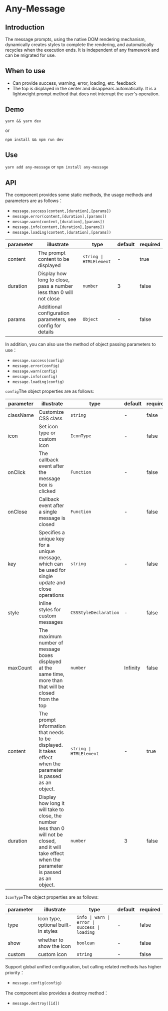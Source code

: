 # Any-Message

<!-- <p align="center">
  <a href="https://circleci.com/gh/vuejs/vue/tree/dev"><img src="https://img.shields.io/circleci/project/github/vuejs/vue/dev.svg?sanitize=true" alt="Build Status"></a>
  <a href="https://codecov.io/github/vuejs/vue?branch=dev"><img src="https://img.shields.io/codecov/c/github/vuejs/vue/dev.svg?sanitize=true" alt="Coverage Status"></a>
  <a href="https://npmcharts.com/compare/vue?minimal=true"><img src="https://img.shields.io/npm/dm/vue.svg?sanitize=true" alt="Downloads"></a>
  <a href="https://www.npmjs.com/package/vue"><img src="https://img.shields.io/npm/v/vue.svg?sanitize=true" alt="Version"></a>
  <a href="https://www.npmjs.com/package/vue"><img src="https://img.shields.io/npm/l/vue.svg?sanitize=true" alt="License"></a>
  <a href="https://chat.vuejs.org/"><img src="https://img.shields.io/badge/chat-on%20discord-7289da.svg?sanitize=true" alt="Chat"></a>
</p> -->

## Introduction

The message prompts, using the native DOM rendering mechanism, dynamically creates styles to complete the rendering, and automatically recycles when the execution ends. It is independent of any framework and can be migrated for use.

## When to use

- Can provide success, warning, error, loading, etc. feedback
- The top is displayed in the center and disappears automatically. It is a lightweight prompt method that does not interrupt the user's operation.

## Demo

`yarn && yarn dev`

or

`npm install && npm run dev`

## Use

`yarn add any-message` or `npm install any-message`

## API

The component provides some static methods, the usage methods and parameters are as follows：

- ```message.success(content,[duration],[params])```
- ```message.error(content,[duration],[params])```
- ```message.warn(content,[duration],[params])```
- ```message.info(content,[duration],[params])```
- ```message.loading(content,[duration],[params])```

| parameter | illustrate | type | default | required |
| --------- | --------- | --------- | --------- | --------- |
|  content  | The prompt content to be displayed  | ```string \| HTMLElement``` | - | true |
| duration  | Display how long to close, pass a number less than 0 will not close | ```number```  | 3 | false |
|  params   | Additional configuration parameters, see config for details      | ```Object``` | - | false |

In addition, you can also use the method of object passing parameters to use：

- ```message.success(config)```
- ```message.error(config)```
- ```message.warn(config)```
- ```message.info(config)```
- ```message.loading(config)```

```config```The object properties are as follows:

| parameter | illustrate | type | default | required |
| --------- | --------- | --------- | --------- | --------- |
| className | Customize CSS class | ```string``` | - | false |
| icon | Set icon type or custom icon | ```IconType``` | - | false |
| onClick | The callback event after the message box is clicked | ```Function``` | - | false |
| onClose | Callback event after a single message is closed | ```Function``` | - | false |
| key | Specifies a unique key for a unique message, which can be used for single update and close operations | ```string``` | - | false |
| style | Inline styles for custom messages | ```CSSStyleDeclaration``` | - | false |
| maxCount | The maximum number of message boxes displayed at the same time, more than that will be closed from the top | ```number``` | Infinity | false |
| content | The prompt information that needs to be displayed. It takes effect when the parameter is passed as an object. | ```string \| HTMLElement``` | - | true |
| duration | Display how long it will take to close, the number less than 0 will not be closed, and it will take effect when the parameter is passed as an object. | ```number``` | 3 | false |

```IconType```The object properties are as follows:

| parameter | illustrate | type | default | required |
| --------- | --------- | --------- | --------- | --------- |
| type | Icon type, optional built-in styles | ```info \| warn \| error \| success \| loading``` | - | false |
| show | whether to show the icon | ```boolean``` | - | false |
| custom | custom icon | ```string``` | - | false |

Support global unified configuration, but calling related methods has higher priority：

- ```message.config(config)```


The component also provides a destroy method：

- ```message.destroy([id])```


<!-- ## Contribution

<a href="https://github.com/vlinr/any-message/graphs/contributors"><img src="https://opencollective.com/any-message/contributors.svg?width=890" /></a> -->
